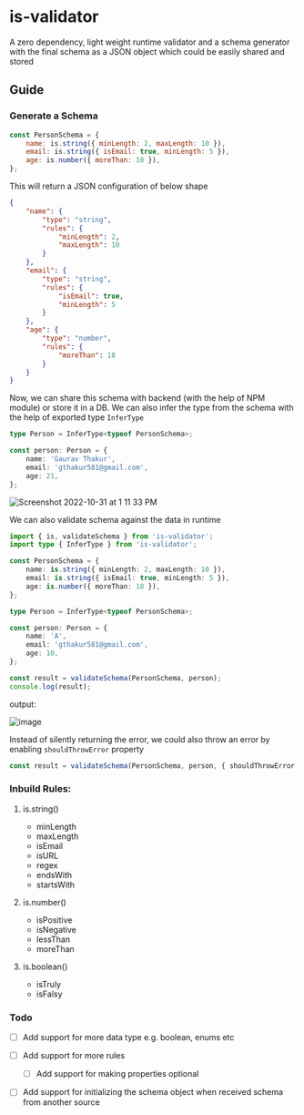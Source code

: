 # is-validator
A zero dependency, light weight runtime validator and a schema generator with the final schema as a JSON object which could be easily shared and stored

## Guide
### Generate a Schema

```javascript
const PersonSchema = {
    name: is.string({ minLength: 2, maxLength: 10 }),
    email: is.string({ isEmail: true, minLength: 5 }),
    age: is.number({ moreThan: 18 }),
};
```
This will return a JSON configuration of below shape
```JSON
{
    "name": {
        "type": "string",
        "rules": {
            "minLength": 2,
            "maxLength": 10
        }
    },
    "email": {
        "type": "string",
        "rules": {
            "isEmail": true,
            "minLength": 5
        }
    },
    "age": {
        "type": "number",
        "rules": {
            "moreThan": 18
        }
    }
}
```
Now, we can share this schema with backend (with the help of NPM module) or store it in a DB.
We can also infer the type from the schema with the help of exported type `InferType`
```typescript
type Person = InferType<typeof PersonSchema>;

const person: Person = {
    name: 'Gaurav Thakur',
    email: 'gthakur581@gmail.com',
    age: 21,
};
```
![Screenshot 2022-10-31 at 1 11 33 PM](https://user-images.githubusercontent.com/25100451/198956681-8ced79fc-e517-4ae9-b99b-f11d5e3d8be5.png)

We can also validate schema against the data in runtime
```typescript
import { is, validateSchema } from 'is-validator';
import type { InferType } from 'is-validator';

const PersonSchema = {
    name: is.string({ minLength: 2, maxLength: 10 }),
    email: is.string({ isEmail: true, minLength: 5 }),
    age: is.number({ moreThan: 18 }),
};

type Person = InferType<typeof PersonSchema>;

const person: Person = {
    name: 'A',
    email: 'gthakur581@gmail.com',
    age: 10,
};

const result = validateSchema(PersonSchema, person);
console.log(result);
```
output:

![image](https://user-images.githubusercontent.com/25100451/198957755-ff43533a-43b7-406b-afd5-6d23e86ff461.png)

Instead of silently returning the error, we could also throw an error by enabling `shouldThrowError` property
```TypeScript
const result = validateSchema(PersonSchema, person, { shouldThrowError: true });
```

### Inbuild Rules:
1. is.string()
    - minLength
    - maxLength
    - isEmail
    - isURL
    - regex
    - endsWith
    - startsWith

2. is.number()
    - isPositive
    - isNegative
    - lessThan
    - moreThan

3. is.boolean()
    - isTruly
    - isFalsy
    
### Todo
- [ ] Add support for more data type e.g. boolean, enums etc
- [ ] Add support for more rules
  - [ ] Add support for making properties optional
- [ ] Add support for initializing the schema object when received schema from another source 

